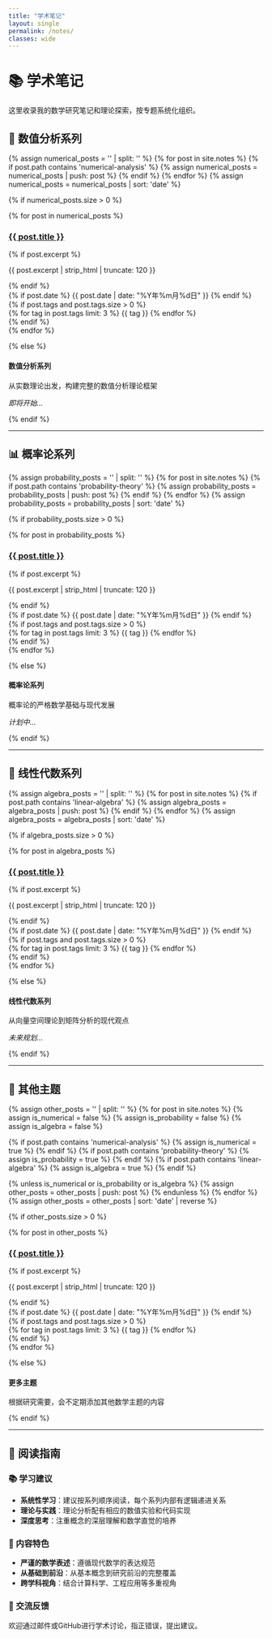 ```yaml
---
title: "学术笔记"
layout: single
permalink: /notes/
classes: wide
---
```


# 📚 学术笔记

这里收录我的数学研究笔记和理论探索，按专题系统化组织。

## 🔢 数值分析系列

{% assign numerical_posts = '' | split: '' %}
{% for post in site.notes %}
  {% if post.path contains 'numerical-analysis' %}
    {% assign numerical_posts = numerical_posts | push: post %}
  {% endif %}
{% endfor %}
{% assign numerical_posts = numerical_posts | sort: 'date' %}

{% if numerical_posts.size > 0 %}

<div class="entries-grid">
{% for post in numerical_posts %}
  <article class="entry">
    <h3><a href="{{ post.url | relative_url }}">{{ post.title }}</a></h3>
    {% if post.excerpt %}
      <p class="excerpt">{{ post.excerpt | strip_html | truncate: 120 }}</p>
    {% endif %}
    <div class="entry-meta">
      {% if post.date %}
        <span class="entry-date">{{ post.date | date: "%Y年%m月%d日" }}</span>
      {% endif %}
      {% if post.tags and post.tags.size > 0 %}
        <div class="entry-tags">
          {% for tag in post.tags limit: 3 %}
            <span class="tag">{{ tag }}</span>
          {% endfor %}
        </div>
      {% endif %}
    </div>
  </article>
{% endfor %}
</div>

{% else %}

<div class="notice--info">
  <h4>数值分析系列</h4>
  <p>从实数理论出发，构建完整的数值分析理论框架</p>
  <p><em>即将开始...</em></p>
</div>

{% endif %}

---

## 📊 概率论系列

{% assign probability_posts = '' | split: '' %}
{% for post in site.notes %}
  {% if post.path contains 'probability-theory' %}
    {% assign probability_posts = probability_posts | push: post %}
  {% endif %}
{% endfor %}
{% assign probability_posts = probability_posts | sort: 'date' %}

{% if probability_posts.size > 0 %}

<div class="entries-grid">
{% for post in probability_posts %}
  <article class="entry">
    <h3><a href="{{ post.url | relative_url }}">{{ post.title }}</a></h3>
    {% if post.excerpt %}
      <p class="excerpt">{{ post.excerpt | strip_html | truncate: 120 }}</p>
    {% endif %}
    <div class="entry-meta">
      {% if post.date %}
        <span class="entry-date">{{ post.date | date: "%Y年%m月%d日" }}</span>
      {% endif %}
      {% if post.tags and post.tags.size > 0 %}
        <div class="entry-tags">
          {% for tag in post.tags limit: 3 %}
            <span class="tag">{{ tag }}</span>
          {% endfor %}
        </div>
      {% endif %}
    </div>
  </article>
{% endfor %}
</div>

{% else %}

<div class="notice--info">
  <h4>概率论系列</h4>
  <p>概率论的严格数学基础与现代发展</p>
  <p><em>计划中...</em></p>
</div>

{% endif %}

---

## 📐 线性代数系列

{% assign algebra_posts = '' | split: '' %}
{% for post in site.notes %}
  {% if post.path contains 'linear-algebra' %}
    {% assign algebra_posts = algebra_posts | push: post %}
  {% endif %}
{% endfor %}
{% assign algebra_posts = algebra_posts | sort: 'date' %}

{% if algebra_posts.size > 0 %}

<div class="entries-grid">
{% for post in algebra_posts %}
  <article class="entry">
    <h3><a href="{{ post.url | relative_url }}">{{ post.title }}</a></h3>
    {% if post.excerpt %}
      <p class="excerpt">{{ post.excerpt | strip_html | truncate: 120 }}</p>
    {% endif %}
    <div class="entry-meta">
      {% if post.date %}
        <span class="entry-date">{{ post.date | date: "%Y年%m月%d日" }}</span>
      {% endif %}
      {% if post.tags and post.tags.size > 0 %}
        <div class="entry-tags">
          {% for tag in post.tags limit: 3 %}
            <span class="tag">{{ tag }}</span>
          {% endfor %}
        </div>
      {% endif %}
    </div>
  </article>
{% endfor %}
</div>

{% else %}

<div class="notice--info">
  <h4>线性代数系列</h4>
  <p>从向量空间理论到矩阵分析的现代观点</p>
  <p><em>未来规划...</em></p>
</div>

{% endif %}

---

## 📝 其他主题

{% assign other_posts = '' | split: '' %}
{% for post in site.notes %}
  {% assign is_numerical = false %}
  {% assign is_probability = false %}
  {% assign is_algebra = false %}
  
  {% if post.path contains 'numerical-analysis' %}
    {% assign is_numerical = true %}
  {% endif %}
  {% if post.path contains 'probability-theory' %}
    {% assign is_probability = true %}
  {% endif %}
  {% if post.path contains 'linear-algebra' %}
    {% assign is_algebra = true %}
  {% endif %}
  
  {% unless is_numerical or is_probability or is_algebra %}
    {% assign other_posts = other_posts | push: post %}
  {% endunless %}
{% endfor %}
{% assign other_posts = other_posts | sort: 'date' | reverse %}

{% if other_posts.size > 0 %}

<div class="entries-grid">
{% for post in other_posts %}
  <article class="entry">
    <h3><a href="{{ post.url | relative_url }}">{{ post.title }}</a></h3>
    {% if post.excerpt %}
      <p class="excerpt">{{ post.excerpt | strip_html | truncate: 120 }}</p>
    {% endif %}
    <div class="entry-meta">
      {% if post.date %}
        <span class="entry-date">{{ post.date | date: "%Y年%m月%d日" }}</span>
      {% endif %}
      {% if post.tags and post.tags.size > 0 %}
        <div class="entry-tags">
          {% for tag in post.tags limit: 3 %}
            <span class="tag">{{ tag }}</span>
          {% endfor %}
        </div>
      {% endif %}
    </div>
  </article>
{% endfor %}
</div>

{% else %}

<div class="notice--secondary">
  <h4>更多主题</h4>
  <p>根据研究需要，会不定期添加其他数学主题的内容</p>
</div>

{% endif %}

---

## 📖 阅读指南

### 📚 学习建议
- **系统性学习**：建议按系列顺序阅读，每个系列内部有逻辑递进关系
- **理论与实践**：理论分析配有相应的数值实验和代码实现
- **深度思考**：注重概念的深层理解和数学直觉的培养

### 🎯 内容特色
- **严谨的数学表述**：遵循现代数学的表达规范
- **从基础到前沿**：从基本概念到研究前沿的完整覆盖
- **跨学科视角**：结合计算科学、工程应用等多重视角

### 💬 交流反馈
欢迎通过邮件或GitHub进行学术讨论，指正错误，提出建议。
